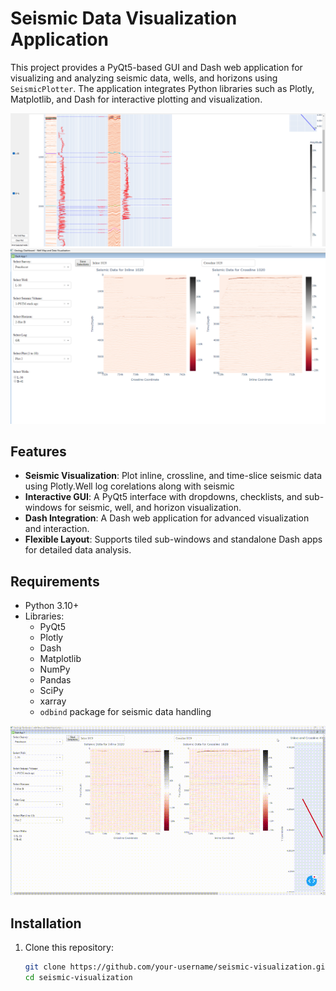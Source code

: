 # Seismic Data Visualization Application

This project provides a PyQt5-based GUI and Dash web application for visualizing and analyzing seismic data, wells, and horizons using `SeismicPlotter`. The application integrates Python libraries such as Plotly, Matplotlib, and Dash for interactive plotting and visualization.


![Log Corelation](log_corl1.png)
![project selection](selection1.png)
## Features

- **Seismic Visualization**: Plot inline, crossline, and time-slice seismic data using Plotly.Well log corelations along with seismic 
- **Interactive GUI**: A PyQt5 interface with dropdowns, checklists, and sub-windows for seismic, well, and horizon visualization.
- **Dash Integration**: A Dash web application for advanced visualization and interaction.
- **Flexible Layout**: Supports tiled sub-windows and standalone Dash apps for detailed data analysis.

## Requirements

- Python 3.10+
- Libraries:
  - PyQt5
  - Plotly
  - Dash
  - Matplotlib
  - NumPy
  - Pandas
  - SciPy
  - xarray
  - `odbind` package for seismic data handling

<img src="geology_dashboard.gif" width="800" />


## Installation

1. Clone this repository:
   ```bash
   git clone https://github.com/your-username/seismic-visualization.git
   cd seismic-visualization
